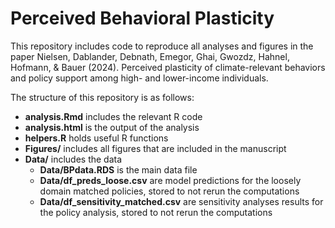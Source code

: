 # Perceived Behavioral Plasticity
This repository includes code to reproduce all analyses and figures in the paper Nielsen, Dablander, Debnath, Emegor, Ghai, Gwozdz, Hahnel, Hofmann, & Bauer (2024). Perceived plasticity of climate-relevant behaviors and policy support among high- and lower-income individuals.

The structure of this repository is as follows:

- **analysis.Rmd** includes the relevant R code
- **analysis.html** is the output of the analysis
- **helpers.R** holds useful R functions
- **Figures/** includes all figures that are included in the manuscript
- **Data/** includes the data
  - **Data/BPdata.RDS** is the main data file
  - **Data/df_preds_loose.csv** are model predictions for the loosely domain matched policies, stored to not rerun the computations
  - **Data/df_sensitivity_matched.csv** are sensitivity analyses results for the policy analysis, stored to not rerun the computations
